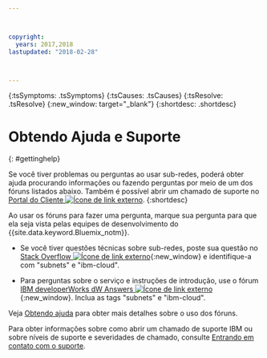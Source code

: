 ```yaml
---



copyright:
  years: 2017,2018
lastupdated: "2018-02-28"



---
```


<!-- Common attributes used in the template are defined as follows: -->
{:tsSymptoms: .tsSymptoms} 
{:tsCauses: .tsCauses} 
{:tsResolve: .tsResolve} 
{:new_window: target="_blank"}
{:shortdesc: .shortdesc}

<!-- # {{site.data.keyword.blockstorageshort}} troubleshooting
{: #ts} -->
<!-- Provide an appropriate ID above -->

<!-- IN PROGRESS - AUDIENCE BLUE, STAGING ONLY -->


<!-- This is the template for troubleshooting topics.  -->

<!-- The short description section should include the service long name and "Bluemix" for search optimization. Example short description: -->

<!-- Add a heading and content for how to get help and support. Use this template for beta and GA services:  -->
# Obtendo Ajuda e Suporte 
{: #gettinghelp}

Se você tiver problemas ou perguntas ao usar sub-redes, poderá obter ajuda procurando informações ou fazendo perguntas por meio de um dos fóruns listados abaixo. Também é possível abrir um
chamado de suporte no [Portal do Cliente
![Ícone de link externo](../../icons/launch-glyph.svg "Ícone de link externo")](https://control.softlayer.com/).
{:shortdesc}

Ao usar os fóruns para fazer uma pergunta, marque sua pergunta para que ela seja vista pelas equipes de desenvolvimento do {{site.data.keyword.Bluemix_notm}}.
<!--Insert the appropriate Stack Overflow tag for your service for <block-storage> in URL and text below:  -->
* Se você tiver questões técnicas sobre sub-redes, poste sua questão no [Stack Overflow ![Ícone de link externo](../../icons/launch-glyph.svg "Ícone de link externo")](https://stackoverflow.com/search?q=subnets+ibm-cloud){:new_window} e identifique-a com "subnets" e "ibm-cloud".
<!--Insert the appropriate dW Answers tag for your service for <service_keyword> in URL below:  -->
* Para perguntas sobre o serviço e instruções de introdução, use o fórum [IBM developerWorks dW Answers
![Ícone de link externo](../../icons/launch-glyph.svg "Ícone de link externo")](https://developer.ibm.com/answers/topics/subnets.html?smartspace=ibm-cloud){:new_window}. Inclua as tags "subnets" e "ibm-cloud".

Veja [Obtendo ajuda](https://console.bluemix.net/docs/support/index.html#getting-help) para obter mais detalhes sobre o uso dos fóruns.

Para obter informações sobre como abrir um chamado de suporte IBM ou sobre níveis de suporte e severidades de chamado, consulte [Entrando em contato com o suporte](https://console.bluemix.net/docs/support/index.html#contacting-support).

